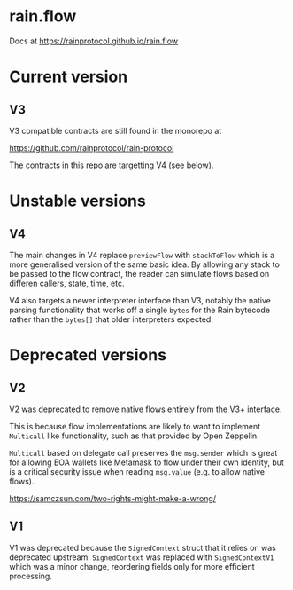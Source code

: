 # rain.flow

Docs at https://rainprotocol.github.io/rain.flow

# Current version

## V3

V3 compatible contracts are still found in the monorepo at

https://github.com/rainprotocol/rain-protocol

The contracts in this repo are targetting V4 (see below).

# Unstable versions

## V4

The main changes in V4 replace `previewFlow` with `stackToFlow` which is a more
generalised version of the same basic idea. By allowing any stack to be passed
to the flow contract, the reader can simulate flows based on differen callers,
state, time, etc.

V4 also targets a newer interpreter interface than V3, notably the native parsing
functionality that works off a single `bytes` for the Rain bytecode rather than
the `bytes[]` that older interpreters expected.

# Deprecated versions

## V2

V2 was deprecated to remove native flows entirely from the V3+ interface.

This is because flow implementations are likely to want to implement `Multicall`
like functionality, such as that provided by Open Zeppelin.

`Multicall` based on delegate call preserves the `msg.sender` which is great for
allowing EOA wallets like Metamask to flow under their own identity, but is a
critical security issue when reading `msg.value` (e.g. to allow native flows).

https://samczsun.com/two-rights-might-make-a-wrong/

## V1

V1 was deprecated because the `SignedContext` struct that it relies on was
deprecated upstream. `SignedContext` was replaced with `SignedContextV1` which
was a minor change, reordering fields only for more efficient processing.